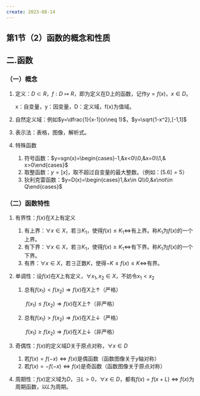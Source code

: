 ```yaml
---
create: 2023-08-14
---
```

## 第1节（2）函数的概念和性质

## 二.函数

### （一）概念

1. 定义：$D\subset R$，$f:D\mapsto R$，即为定义在D上的函数，记作$y=f(x)$，$x\in D$。

   x：自变量，y：因变量，D：定义域，f(x)为值域。

2. 自然定义域：例如$y=\dfrac{1}{x-1}(x\neq 1)$，$y=\sqrt{1-x^2},[-1,1]$

3. 表示法：表格，图像，解析式。

4. 特殊函数

   1. 符号函数：$y=sgn(x)=\begin{cases}-1,&x<0\\0,&x=0\\1,& x>0\end{cases}$
   2. 取整函数：$y=[x]$，取不超过自变量的最大整数。（例如：$[5.6]=5$）
   3. 狄利克雷函数：$y=D(x)=\begin{cases}1,&x\in Q\\0,&x\not\in Q\end{cases}$

### （二）函数特性

1. 有界性：$f(x)$在$X$上有定义

   1. 有上界：$\forall x\in X$，若$\exists K_1$，使得$f(x)\leq K_1\Longleftrightarrow$有上界。称$K_1$为$f(x)$的一个上界。
   2. 有下界：$\forall x\in X$，若$\exists K_1$，使得$f(x)\geq K_1\Longleftrightarrow$有下界。称$K_1$为$f(x)$的一个下界。
   3. 有界：$\forall x\in X$，若$\exists$正数$K$，使得$-K\leq f(x)\leq K\Longleftrightarrow$有界。

2. 单调性：设$f(x)$在$X$上有定义，$\forall x_1,x_2\in X$，不妨令$x_1<x_2$

   1. 总有$f(x_1)<f(x_2)\Rightarrow f(x)$在$X$上$\uparrow$（严格）

      ​		$f(x_1)\leq f(x_2)\Rightarrow f(x)$在$X$上$\uparrow$（非严格）

   2. 总有$f(x_1)>f(x_2)\Rightarrow f(x)$在$X$上$\downarrow$（严格）

      ​		$f(x_1)\geq f(x_2)\Rightarrow f(x)$在$X$上$\downarrow$（非严格）

3. 奇偶性：$f(x)$的定义域$D$关于原点对称，$\forall x\in D$

   1. 若$f(x)=f(-x)\Longleftrightarrow f(x)$是偶函数（函数图像关于$y$轴对称）
   2. 若$f(x)=-f(-x)\Longleftrightarrow f(x)$是奇函数（函数图像关于原点对称）

4. 周期性：$f(x)$定义域为$D$，$\exists L>0$，$\forall x\in D$，都有$f(x)=f(x+L)\Longleftrightarrow f(x)$为周期函数，以$L$为周期。

